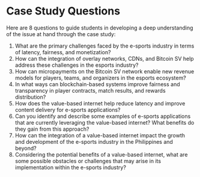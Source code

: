 # Case Study Questions

Here are 8 questions to guide students in developing a deep understanding of the issue at hand through the case study:

1. What are the primary challenges faced by the e-sports industry in terms of latency, fairness, and monetization?
2. How can the integration of overlay networks, CDNs, and Bitcoin SV help address these challenges in the esports industry?
3. How can micropayments on the Bitcoin SV network enable new revenue models for players, teams, and organizers in the esports ecosystem?
4. In what ways can blockchain-based systems improve fairness and transparency in player contracts, match results, and rewards distribution?
5. How does the value-based internet help reduce latency and improve content delivery for e-sports applications?
6. Can you identify and describe some examples of e-sports applications that are currently leveraging the value-based internet? What benefits do they gain from this approach?
7. How can the integration of a value-based internet impact the growth and development of the e-sports industry in the Philippines and beyond?
8. Considering the potential benefits of a value-based internet, what are some possible obstacles or challenges that may arise in its implementation within the e-sports industry?
